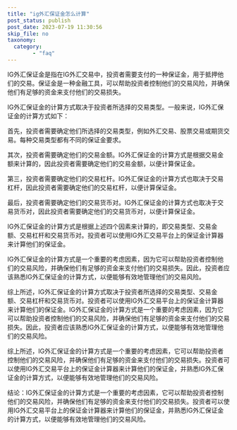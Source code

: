 ```yaml
---
title: "ig外汇保证金怎么计算"
post_status: publish
post_date: 2023-07-19 11:30:56
skip_file: no
taxonomy:
  category:
        - "faq"
---
```


IG外汇保证金是指在IG外汇交易中，投资者需要支付的一种保证金，用于抵押他们的交易。保证金是一种金融工具，可以帮助投资者控制他们的交易风险，并确保他们有足够的资金来支付他们的交易损失。

IG外汇保证金的计算方式取决于投资者所选择的交易类型。一般来说，IG外汇保证金的计算方式如下：

首先，投资者需要确定他们所选择的交易类型，例如外汇交易、股票交易或期货交易。每种交易类型都有不同的保证金要求。

其次，投资者需要确定他们的交易金额。IG外汇保证金的计算方式是根据交易金额来计算的，因此投资者需要确定他们的交易金额，以便计算保证金。

第三，投资者需要确定他们的交易杠杆。IG外汇保证金的计算方式也取决于交易杠杆，因此投资者需要确定他们的交易杠杆，以便计算保证金。

最后，投资者需要确定他们的交易货币对。IG外汇保证金的计算方式也取决于交易货币对，因此投资者需要确定他们的交易货币对，以便计算保证金。

IG外汇保证金的计算方式是根据上述四个因素来计算的，即交易类型、交易金额、交易杠杆和交易货币对。投资者可以使用IG外汇交易平台上的保证金计算器来计算他们的保证金。

IG外汇保证金的计算方式是一个重要的考虑因素，因为它可以帮助投资者控制他们的交易风险，并确保他们有足够的资金来支付他们的交易损失。因此，投资者应该熟悉IG外汇保证金的计算方式，以便能够有效地管理他们的交易风险。

综上所述，IG外汇保证金的计算方式取决于投资者所选择的交易类型、交易金额、交易杠杆和交易货币对。投资者可以使用IG外汇交易平台上的保证金计算器来计算他们的保证金。IG外汇保证金的计算方式是一个重要的考虑因素，因为它可以帮助投资者控制他们的交易风险，并确保他们有足够的资金来支付他们的交易损失。因此，投资者应该熟悉IG外汇保证金的计算方式，以便能够有效地管理他们的交易风险。

综上所述，IG外汇保证金的计算方式是一个重要的考虑因素，它可以帮助投资者控制他们的交易风险，并确保他们有足够的资金来支付他们的交易损失。投资者可以使用IG外汇交易平台上的保证金计算器来计算他们的保证金，并熟悉IG外汇保证金的计算方式，以便能够有效地管理他们的交易风险。

结论：IG外汇保证金的计算方式是一个重要的考虑因素，它可以帮助投资者控制他们的交易风险，并确保他们有足够的资金来支付他们的交易损失。投资者可以使用IG外汇交易平台上的保证金计算器来计算他们的保证金，并熟悉IG外汇保证金的计算方式，以便能够有效地管理他们的交易风险。
